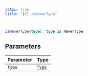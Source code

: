 ```yaml
---
jsApi: true
title: "[F] isNeverType"

---
```

```ts
isNeverType(type): type is NeverType
```

## Parameters

| Parameter | Type |
| :------ | :------ |
| `type` | [`Type`](../type-aliases/Type.md) |
